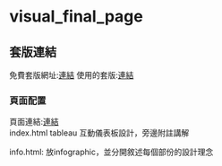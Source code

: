 # visual_final_page

## 套版連結
免費套版網址:[連結](https://colorlib.com/wp/templates/)
使用的套版:[連結](https://templatemo.com/tm-529-ramayana)

### 頁面配置
頁面連結:[連結]( https://laiyuchung.github.io/visual_final_page/visual_page/index.html)
<br>
index.html
tableau  互動儀表板設計，旁邊附註講解

info.html:
放infographic，並分開敘述每個部份的設計理念
